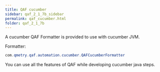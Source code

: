 ```yaml
---
title: QAF cucumber
sidebar: qaf_2_1_7b_sidebar
permalink: qaf_cucumber.html
folder: qaf_2_1_7b
---
```


A cucumber QAF Formatter is provided to use with cucumber JVM.

Formatter: 

```java
com.qmetry.qaf.automation.cucumber.QAFCucumberFormatter
```

You can use all the features of QAF while developing cucumber java steps.
